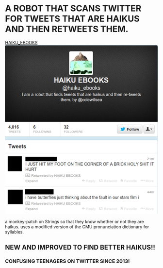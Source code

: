 # A ROBOT THAT SCANS TWITTER FOR TWEETS THAT ARE HAIKUS AND THEN RETWEETS THEM.

[HAIKU_EBOOKS !["abstract webcam"](./haiku.png "abstract webcam")
](https://twitter.com/haiku_ebooks)

a monkey-patch on Strings so that they know whether or not they are haikus.
uses a modified version of the CMU pronunciation dictionary for syllables.

## NEW AND IMPROVED TO FIND BETTER HAIKUS!!

### CONFUSING TEENAGERS ON TWITTER SINCE 2013!
